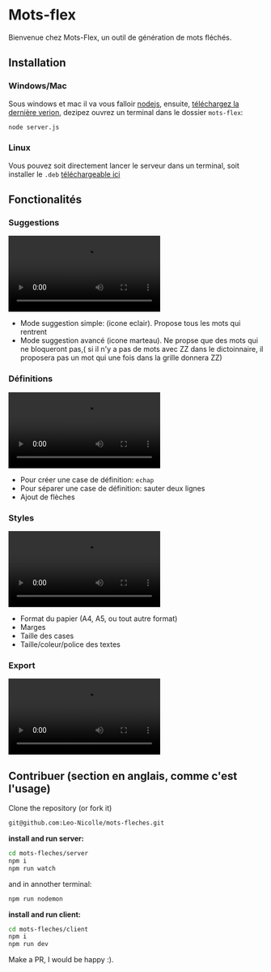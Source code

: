 # Mots-flex

Bienvenue chez Mots-Flex, un outil de génération de mots fléchés.

## Installation

### Windows/Mac

Sous windows et mac il va vous falloir [nodejs](https://nodejs.org/en/download), ensuite, [téléchargez la dernière verion](https://github.com/Leo-Nicolle/mots-fleches/releases/latest), dezipez ouvrez un terminal dans le dossier `mots-flex`: 
```bash
node server.js
```

### Linux
Vous pouvez soit directement lancer le serveur dans un terminal, soit installer le `.deb` [téléchargeable ici](https://github.com/Leo-Nicolle/mots-fleches/releases/latest)


## Fonctionalités

### Suggestions

![](https://user-images.githubusercontent.com/7451806/226173711-224940ab-17fe-4495-aeca-3f058996eaa8.mp4)

 - Mode suggestion simple: (icone eclair). Propose tous les mots qui rentrent
 - Mode suggestion avancé (icone marteau). Ne propse que des mots qui ne bloqueront pas,( si il n'y a pas de mots avec ZZ dans le dictoinnaire, il proposera pas un mot qui une fois dans la grille donnera ZZ) 


### Définitions

![](https://user-images.githubusercontent.com/7451806/226173722-e1e6e5ba-1f39-4c68-9452-35094e7abe33.mp4)

 - Pour créer une case de définition: `echap`
 - Pour séparer une case de définition: sauter deux lignes
 - Ajout de flèches

### Styles

![](https://user-images.githubusercontent.com/7451806/226175011-0e5de156-70da-4955-9490-dbc411927484.mp4)

 - Format du papier (A4, A5, ou tout autre format)
 - Marges
 - Taille des cases
 - Taille/coleur/police des textes

### Export

 

![](https://user-images.githubusercontent.com/7451806/232314140-940b8ddf-0f99-47fa-a0ac-4db266715133.mp4)




## Contribuer (section en anglais, comme c'est l'usage)

Clone the repository (or fork it)
```sh
git@github.com:Leo-Nicolle/mots-fleches.git
```

**install and run server:**
```sh
cd mots-fleches/server
npm i
npm run watch
```
and in annother terminal:
```sh
npm run nodemon
```
**install and run client:**
```sh
cd mots-fleches/client
npm i
npm run dev
```
Make a PR, I would be happy :).